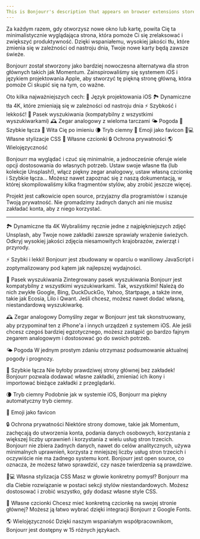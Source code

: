```yaml
---
This is Bonjourr's description that appears on browser extensions stores.
---
```


Za każdym razem, gdy otworzysz nowe okno lub kartę, powita Cię ta minimalistycznie wyglądająca strona, która pomoże Ci się zrelaksować i zwiększyć produktywność. Dzięki wspaniałemu, wysokiej jakości tłu, które zmienia się w zależności od nastroju dnia, Twoje nowe karty będą zawsze świeże.

Bonjourr został stworzony jako bardziej nowoczesna alternatywa dla stron głównych takich jak Momentum. Zainspirowaliśmy się systemem iOS i językiem projektowania Apple, aby stworzyć tę piękną stronę główną, która pomoże Ci skupić się na tym, co ważne.

Oto kilka najważniejszych cech:
🍏 Język projektowania iOS
🏞 Dynamiczne tła 4K, które zmieniają się w zależności od nastroju dnia
⚡️ Szybkość i lekkość!
🔎 Pasek wyszukiwania (kompatybilny z wszystkimi wyszukiwarkami)
🕰 Zegar analogowy z wieloma tarczami
🌤 Pogoda
🔗 Szybkie łącza
👋 Wita Cię po imieniu
🌘 Tryb ciemny
🥖 Emoji jako favicon
🧑💻 Własne stylizacje CSS
📝 Własne czcionki
🔒 Ochrona prywatności
🌎 Wielojęzyczność

Bonjourr ma wyglądać i czuć się minimalnie, a jednocześnie oferuje wiele opcji dostosowania do własnych potrzeb. Ustaw swoje własne tła (lub kolekcje Unsplash!), włącz piękny zegar analogowy, ustaw własną czcionkę i Szybkie łącza... Możesz nawet zapoznać się z naszą dokumentacją, w której skompilowaliśmy kilka fragmentów stylów, aby zrobić jeszcze więcej.

Projekt jest całkowicie open source, przyjazny dla programistów i szanuje Twoją prywatność. Nie gromadzimy żadnych danych ani nie musisz zakładać konta, aby z niego korzystać.

---

🏞 Dynamiczne tła 4K
Wybraliśmy ręcznie jedne z najpiękniejszych zdjęć Unsplash, aby Twoje nowe zakładki zawsze sprawiały wrażenie świeżych. Odkryj wysokiej jakości zdjęcia niesamowitych krajobrazów, zwierząt i przyrody.

⚡️ Szybki i lekki!
Bonjourr jest zbudowany w oparciu o waniliowy JavaScript i zoptymalizowany pod kątem jak najlepszej wydajności.

🔎 Pasek wyszukiwania
Zintegrowany pasek wyszukiwania Bonjourr jest kompatybilny z wszystkimi wyszukiwarkami. Tak, wszystkimi! Należą do nich zwykłe Google, Bing, DuckDuckGo, Yahoo, Startpage, a także inne, takie jak Ecosia, Lilo i Qwant. Jeśli chcesz, możesz nawet dodać własną, niestandardową wyszukiwarkę.

🕰 Zegar analogowy
Domyślny zegar w Bonjourr jest tak skonstruowany, aby przypominał ten z iPhone'a i innych urządzeń z systemem iOS. Ale jeśli chcesz czegoś bardziej egzotycznego, możesz zastąpić go bardzo fajnym zegarem analogowym i dostosować go do swoich potrzeb.

🌤 Pogoda
W jednym prostym zdaniu otrzymasz podsumowanie aktualnej pogody i prognozy.

🔗 Szybkie łącza
Nie byłoby prawdziwej strony głównej bez zakładek! Bonjourr pozwala dodawać własne zakładki, zmieniać ich ikony i importować bieżące zakładki z przeglądarki.

🌘 Tryb ciemny
Podobnie jak w systemie iOS, Bonjourr ma piękny automatyczny tryb ciemny.

🥖 Emoji jako favicon

🔒 Ochrona prywatności
Niektóre strony domowe, takie jak Momentum, zachęcają do utworzenia konta, podania danych osobowych, korzystania z większej liczby uprawnień i korzystania z wielu usług stron trzecich. Bonjourr nie zbiera żadnych danych, nawet do celów analitycznych, używa minimalnych uprawnień, korzysta z mniejszej liczby usług stron trzecich i oczywiście nie ma żadnego systemu kont. Bonjourr jest open source, co oznacza, że możesz łatwo sprawdzić, czy nasze twierdzenia są prawdziwe.

🧑💻 Własna stylizacja CSS
Masz w głowie konkretny pomysł? Bonjourr ma dla Ciebie rozwiązanie w postaci sekcji stylów niestandardowych. Możesz dostosować i zrobić wszystko, gdy dodasz własne style CSS.

📝 Własne czcionki
Chcesz mieć konkretną czcionkę na swojej stronie głównej? Możesz ją łatwo wybrać dzięki integracji Bonjourr z Google Fonts.

🌎 Wielojęzyczność
Dzięki naszym wspaniałym współpracownikom, Bonjourr jest dostępny w 15 różnych językach.
